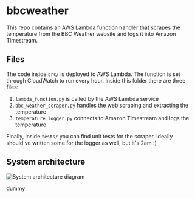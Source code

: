 # bbcweather
This repo contains an AWS Lambda function handler that scrapes the temperature from the BBC Weather website and logs it into Amazon Timestream.

## Files

The code inside `src/` is deployed to AWS Lambda. The function is set through CloudWatch to run every hour. Inside this folder there are three files:
1. `lambda_function.py` is called by the AWS Lambda service
2. `bbc_weather_scraper.py` handles the web scraping and extracting the temperature
3. `temperature_logger.py` connects to Amazon Timestream and logs the temperature

Finally, inside `tests/` you can find unit tests for the scraper. Ideally should've written some for the logger as well, but it's 2am :)

## System architecture

![System architecture diagram](https://user-images.githubusercontent.com/6562353/123092519-77ded180-d422-11eb-9aaf-946d263f6a36.png)

dummy